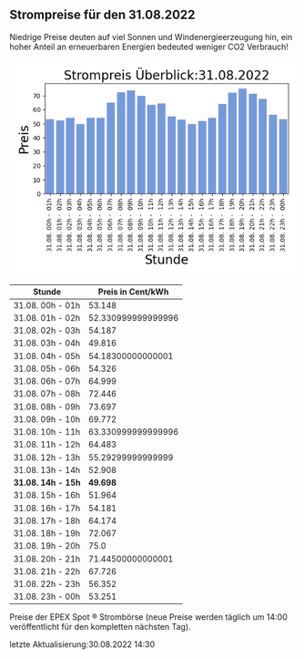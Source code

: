 
## Strompreise für den 31.08.2022

Niedrige Preise deuten auf viel Sonnen und Windenergieerzeugung hin, ein hoher Anteil an erneuerbaren Energien bedeuted weniger CO2 Verbrauch!

![Strompreis übersicht](imgs/strompreis_uebersicht.png)

| Stunde | Preis in Cent/kWh |
|---|---|
| 31.08. 00h -  01h | 53.148 | 
| 31.08. 01h -  02h | 52.330999999999996 | 
| 31.08. 02h -  03h | 54.187 | 
| 31.08. 03h -  04h | 49.816 | 
| 31.08. 04h -  05h | 54.18300000000001 | 
| 31.08. 05h -  06h | 54.326 | 
| 31.08. 06h -  07h | 64.999 | 
| 31.08. 07h -  08h | 72.446 | 
| 31.08. 08h -  09h | 73.697 | 
| 31.08. 09h -  10h | 69.772 | 
| 31.08. 10h -  11h | 63.330999999999996 | 
| 31.08. 11h -  12h | 64.483 | 
| 31.08. 12h -  13h | 55.29299999999999 | 
| 31.08. 13h -  14h | 52.908 | 
| **31.08. 14h -  15h** | **49.698** | 
| 31.08. 15h -  16h | 51.964 | 
| 31.08. 16h -  17h | 54.181 | 
| 31.08. 17h -  18h | 64.174 | 
| 31.08. 18h -  19h | 72.067 | 
| 31.08. 19h -  20h | 75.0 | 
| 31.08. 20h -  21h | 71.44500000000001 | 
| 31.08. 21h -  22h | 67.726 | 
| 31.08. 22h -  23h | 56.352 | 
| 31.08. 23h -  00h | 53.251 | 

Preise der EPEX Spot ® Strombörse (neue Preise werden täglich um 14:00 veröffentlicht für den kompletten nächsten Tag).

letzte Aktualisierung:30.08.2022 14:30